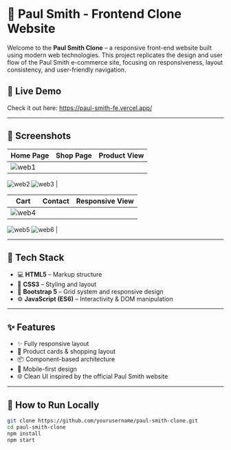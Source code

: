 # 🎨 Paul Smith - Frontend Clone Website

Welcome to the **Paul Smith Clone** – a responsive front-end website built using modern web technologies. This project replicates the design and user flow of the Paul Smith e-commerce site, focusing on responsiveness, layout consistency, and user-friendly navigation.

## 🚀 Live Demo

Check it out here: https://paul-smith-fe.vercel.app/

---

## 📸 Screenshots

| Home Page | Shop Page | Product View |
|-----------|-----------|--------------|
| ![web1](https://github.com/user-attachments/assets/bad9ea47-a1ac-42a7-9786-4e3a07b75468)
![web2](https://github.com/user-attachments/assets/cac31086-196a-4916-aadb-3112fe7441d5)
 ![web3](https://github.com/user-attachments/assets/71f8133e-7b70-4f9f-980d-0b5a20789a7e) |

| Cart | Contact | Responsive View |
|------|---------|-----------------|
| ![web4](https://github.com/user-attachments/assets/3260454f-0996-4b4f-a428-ec6daacf2e20)
 ![web5](https://github.com/user-attachments/assets/be339610-4831-46a9-9916-f27d589cf94f)
![web6](https://github.com/user-attachments/assets/d16dd46e-b4e4-4b06-a6f4-6e71d424bce6) |

---

## 🧰 Tech Stack

- 💻 **HTML5** – Markup structure
- 🎨 **CSS3** – Styling and layout
- 🧱 **Bootstrap 5** – Grid system and responsive design
- ⚙️ **JavaScript (ES6)** – Interactivity & DOM manipulation

---

## ✨ Features

- ✨ Fully responsive layout
- 🛒 Product cards & shopping layout
- 📦 Component-based architecture
- 📱 Mobile-first design
- 🌐 Clean UI inspired by the official Paul Smith website


---

## 📁 How to Run Locally

```bash
git clone https://github.com/yourusername/paul-smith-clone.git
cd paul-smith-clone
npm install
npm start

